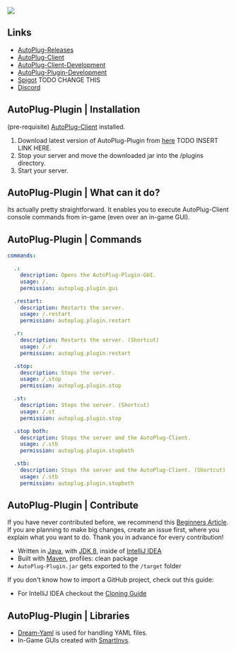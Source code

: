 ![](https://rapidus-info.webnode.com/_files/200000003-4d08d4d08f/AutoPlug%20GitHub%20Header%20800x80.png)
## Links
- [AutoPlug-Releases](https://github.com/Osiris-Team/AutoPlug-Releases)
- [AutoPlug-Client](https://github.com/Osiris-Team/AutoPlug-Client)
- [AutoPlug-Client-Development](https://bit.ly/acprogress)
- [AutoPlug-Plugin-Development](https://bit.ly/approgress)
- [Spigot](https://www.spigotmc.org/members/osiristeam.935748/) TODO CHANGE THIS
- [Discord](https://discord.com/invite/GGNmtCC)

## AutoPlug-Plugin | Installation
(pre-requisite) [AutoPlug-Client](https://www.spigotmc.org/resources/autoplug-automatic-plugin-server-java-self-updater.78414/) installed.
 1. Download latest version of AutoPlug-Plugin from [here]() TODO INSERT LINK HERE.
 2. Stop your server and move the downloaded jar into the /plugins directory.
 3. Start your server.

## AutoPlug-Plugin | What can it do?
Its actually pretty straightforward. It enables you to execute AutoPlug-Client console commands from in-game (even over an in-game GUI).

## AutoPlug-Plugin | Commands
```yaml
commands:

  .:
    description: Opens the AutoPlug-Plugin-GUI.
    usage: /.
    permission: autoplug.plugin.gui

  .restart:
    description: Restarts the server.
    usage: /.restart
    permission: autoplug.plugin.restart

  .r:
    description: Restarts the server. (Shortcut)
    usage: /.r
    permission: autoplug.plugin.restart

  .stop:
    description: Stops the server.
    usage: /.stop
    permission: autoplug.plugin.stop

  .st:
    description: Stops the server. (Shortcut)
    usage: /.st
    permission: autoplug.plugin.stop

  .stop both:
    description: Stops the server and the AutoPlug-Client.
    usage: /.stb
    permission: autoplug.plugin.stopboth

  .stb:
    description: Stops the server and the AutoPlug-Client. (Shortcut)
    usage: /.stb
    permission: autoplug.plugin.stopboth
```

## AutoPlug-Plugin | Contribute

If you have never contributed before, we recommend this [Beginners Article](https://www.jetbrains.com/help/idea/contribute-to-projects.html).
If you are planning to make big changes, create an issue first, where you explain what you want to do. Thank you in advance for every
contribution!

- Written in [Java](https://java.com/), with [JDK 8](https://www.oracle.com/java/technologies/javase/javase-jdk8-downloads.html), inside of [IntelliJ IDEA](https://www.jetbrains.com/idea/)
- Built with [Maven](https://maven.apache.org/), profiles: clean package
- `AutoPlug-Plugin.jar` gets exported to the `/target` folder

If you don't know how to import a GitHub project, check out this guide:

- For IntelliJ IDEA checkout the [Cloning Guide](https://blog.jetbrains.com/idea/2020/10/clone-a-project-from-github/)

## AutoPlug-Plugin | Libraries
- [Dream-Yaml](https://github.com/Osiris-Team/Dream-Yaml) is used for handling YAML files.
- In-Game GUIs created with [SmartInvs](https://github.com/MinusKube/SmartInvs).
